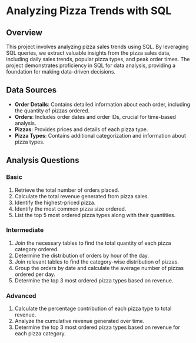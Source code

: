 # Analyzing Pizza Trends with SQL

## Overview
This project involves analyzing pizza sales trends using SQL. By leveraging SQL queries, we extract valuable insights from the pizza sales data, including daily sales trends, popular pizza types, and peak order times. The project demonstrates proficiency in SQL for data analysis, providing a foundation for making data-driven decisions.

## Data Sources
- **Order Details**: Contains detailed information about each order, including the quantity of pizzas ordered.
- **Orders**: Includes order dates and order IDs, crucial for time-based analysis.
- **Pizzas**: Provides prices and details of each pizza type.
- **Pizza Types**: Contains additional categorization and information about pizza types.

## Analysis Questions

### Basic
1. Retrieve the total number of orders placed.
2. Calculate the total revenue generated from pizza sales.
3. Identify the highest-priced pizza.
4. Identify the most common pizza size ordered.
5. List the top 5 most ordered pizza types along with their quantities.

### Intermediate
1. Join the necessary tables to find the total quantity of each pizza category ordered.
2. Determine the distribution of orders by hour of the day.
3. Join relevant tables to find the category-wise distribution of pizzas.
4. Group the orders by date and calculate the average number of pizzas ordered per day.
5. Determine the top 3 most ordered pizza types based on revenue.

### Advanced
1. Calculate the percentage contribution of each pizza type to total revenue.
2. Analyze the cumulative revenue generated over time.
3. Determine the top 3 most ordered pizza types based on revenue for each pizza category.
